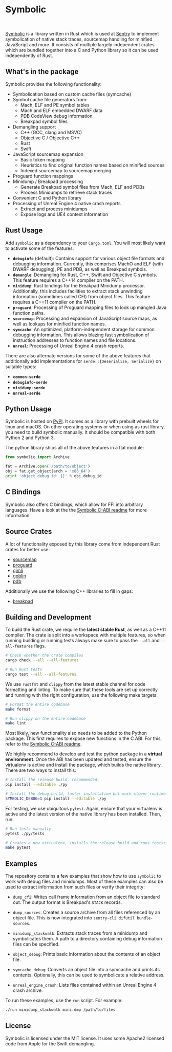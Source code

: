 # Symbolic

<a href="https://travis-ci.com/getsentry/symbolic"><img src="https://travis-ci.com/getsentry/symbolic.svg?branch=master" alt=""></a>
<a href="https://crates.io/crates/symbolic"><img src="https://img.shields.io/crates/v/symbolic.svg" alt=""></a>
<a href="https://pypi.python.org/pypi/Symbolic"><img src="https://img.shields.io/pypi/v/symbolic.svg" alt=""></a>
<a href="https://github.com/getsentry/symbolic/blob/master/LICENSE"><img src="https://img.shields.io/pypi/l/Symbolic.svg" alt=""></a>

[Symbolic](https://docs.rs/symbolic) is a library written in Rust which is used at
[Sentry](https://sentry.io/) to implement symbolication of native stack traces, sourcemap handling
for minified JavaScript and more. It consists of multiple largely independent crates which are
bundled together into a C and Python library so it can be used independently of Rust.

## What's in the package

Symbolic provides the following functionality:

- Symbolication based on custom cache files (symcache)
- Symbol cache file generators from:
  - Mach, ELF and PE symbol tables
  - Mach and ELF embedded DWARF data
  - PDB CodeView debug information
  - Breakpad symbol files
- Demangling support
  - C++ (GCC, clang and MSVC)
  - Objective C / Objective C++
  - Rust
  - Swift
- JavaScript sourcemap expansion
  - Basic token mapping
  - Heuristics to find original function names based on minified sources
  - Indexed sourcemap to sourcemap merging
- Proguard function mappings
- Minidump / Breakpad processing
  - Generate Breakpad symbol files from Mach, ELF and PDBs
  - Process Minidumps to retrieve stack traces
- Convenient C and Python library
- Processing of Unreal Engine 4 native crash reports
  - Extract and process minidumps
  - Expose logs and UE4 context information

## Rust Usage

Add `symbolic` as a dependency to your `Cargo.toml`. You will most likely want to activate some of
the features:

- **`debuginfo`** (default): Contains support for various object file formats and debugging
  information. Currently, this comprises MachO and ELF (with DWARF debugging), PE and PDB, as well
  as Breakpad symbols.
- **`demangle`**: Demangling for Rust, C++, Swift and Objective C symbols. This feature requires a
  C++14 compiler on the PATH.
- **`minidump`**: Rust bindings for the Breakpad Minidump processor. Additionally, this includes
  facilities to extract stack unwinding information (sometimes called CFI) from object files. This
  feature requires a C++11 compiler on the PATH.
- **`proguard`**: Processing of Proguard mapping files to look up mangled Java function paths.
- **`sourcemap`**: Processing and expansion of JavaScript source maps, as well as lookups for
  minified function names.
- **`symcache`**: An optimized, platform-independent storage for common debugging information. This
  allows blazing fast symbolication of instruction addresses to function names and file locations.
- **`unreal`**: Processing of Unreal Engine 4 crash reports.

There are also alternate versions for some of the above features that additionally add
implementations for `serde::{Deserialize, Serialize}` on suitable types:

- **`common-serde`**
- **`debuginfo-serde`**
- **`minidump-serde`**
- **`unreal-serde`**

## Python Usage

Symbolic is hosted on [PyPI](https://pypi.python.org/pypi/symbolic). It comes as a library with
prebuilt wheels for linux and macOS. On other operating systems or when using as rust library, you
need to build symbolic manually. It should be compatible with both Python 2 and Python 3.

The python library ships all of the above features in a flat module:

```python
from symbolic import Archive

fat = Archive.open('/path/to/object')
obj = fat.get_object(arch = 'x86_64')
print 'object debug id: {}' % obj.debug_id
```

## C Bindings

Symbolic also offers C bindings, which allow for FFI into arbitrary languages. Have a look at the
the [Symbolic C-ABI readme](cabi/README.md) for more information.

## Source Crates

A lot of functionality exposed by this library come from independent Rust crates
for better use:

- [sourcemap](https://github.com/getsentry/rust-sourcemap)
- [proguard](https://github.com/getsentry/rust-proguard)
- [gimli](https://github.com/gimli-rs/gimli)
- [goblin](https://github.com/m4b/goblin)
- [pdb](https://github.com/willglynn/pdb)

Additionally we use the following C++ libraries to fill in gaps:

- [breakpad](https://chromium.googlesource.com/breakpad/breakpad/)

## Building and Development

To build the Rust crate, we require the **latest stable Rust**, as well as a C++11 compiler. The
crate is split into a workspace with multiple features, so when running building or running tests
always make sure to pass the `--all` and `--all-features` flags.

```bash
# Check whether the crate compiles
cargo check --all --all-features

# Run Rust tests
cargo test --all --all-features
```

We use `rustfmt` and `clippy` from the latest stable channel for code formatting and linting. To
make sure that these tools are set up correctly and running with the right configuration, use the
following make targets:

```bash
# Format the entire codebase
make format

# Run clippy on the entire codebase
make lint
```

Most likely, new functionality also needs to be added to the Python package. This first requires to
expose new functions in the C ABI. For this, refer to the [Symbolic C-ABI readme](cabi/README.md).

We highly recommend to develop and test the python package in a **virtual environment**. Once the
ABI has been updated and tested, ensure the virtualenv is active and install the package, which
builds the native library. There are two ways to install this:

```bash
# Install the release build, recommended:
pip install --editable ./py

# Install the debug build, faster installation but much slower runtime:
SYMBOLIC_DEBUG=1 pip install --editable ./py
```

For testing, we use ubiquitous `pytest`. Again, ensure that your virtualenv is active and the latest
version of the native library has been installed. Then, run:

```bash
# Run tests manually
pytest ./py/tests

# Creates a new virtualenv, installs the release build and runs tests:
make pytest
```

## Examples

The repository contains a few examples that show how to use `symbolic` to work with debug files and
minidumps. Most of these examples can also be used to extract information from such files or verify
their integrity:

- `dump_cfi`: Writes call frame information from an object file to standard out. The output format
  is Breakpad's `STACK` records.

- `dump_sources`: Creates a source archive from all files referenced by an object file. This is now
  integrated into `sentry-cli difutil bundle-sources`.

- `minidump_stackwalk`: Extracts stack traces from a minidump and symbolicates them. A path to a
  directory containing debug information files can be specified.

- `object_debug`: Prints basic information about the contents of an object file.

- `symcache_debug`: Converts an object file into a symcache and prints its contents. Optionally,
  this can be used to symbolicate a relative address.

- `unreal_engine_crash`: Lists files contained within an Unreal Engine 4 crash archive.

To run these examples, use the `run` script. For example:

```sh
./run minidump_stackwalk mini.dmp /path/to/files
```

## License

Symbolic is licensed under the MIT license. It uses some Apache2 licensed code
from Apple for the Swift demangling.
